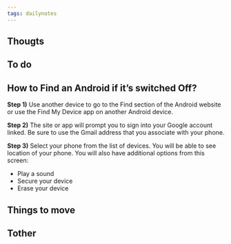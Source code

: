 ```yaml
---
tags: dailynotes 
---
```

## Thougts



## To do

## How to Find an Android if it’s switched Off?

**Step 1)** Use another device to go to the Find section of the Android website or use the Find My Device app on another Android device.

**Step 2)** The site or app will prompt you to sign into your Google account linked. Be sure to use the Gmail address that you associate with your phone.

**Step 3)** Select your phone from the list of devices. You will be able to see location of your phone. You will also have additional options from this screen:

-   Play a sound
-   Secure your device
-   Erase your device

## Things to move



## Tother



